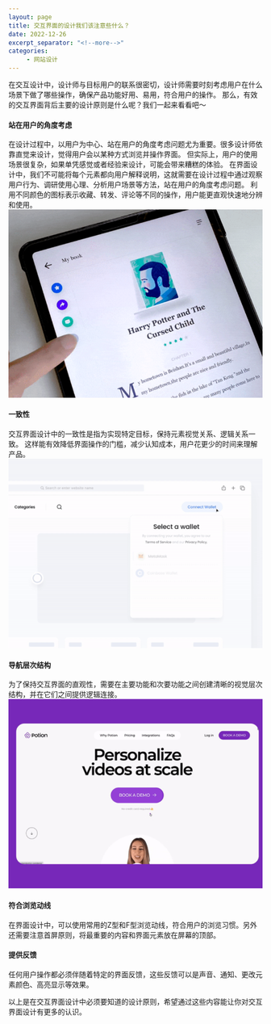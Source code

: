 ```yaml
---
layout: page
title: 交互界面的设计我们该注意些什么？
date: 2022-12-26
excerpt_separator: "<!--more-->"
categories:
     - 网站设计
---
```


在交互设计中，设计师与目标用户的联系很密切，设计师需要时刻考虑用户在什么场景下做了哪些操作，确保产品功能好用、易用，符合用户的操作。
那么，有效的交互界面背后主要的设计原则是什么呢？我们一起来看看吧～

<!--more-->

#### 站在用户的角度考虑
在设计过程中，以用户为中心、站在用户的角度考虑问题尤为重要。很多设计师依靠直觉来设计，觉得用户会以某种方式浏览并操作界面。
但实际上，用户的使用场景很复杂，如果单凭感觉或者经验来设计，可能会带来糟糕的体验。
在界面设计中，我们不可能将每个元素都向用户解释说明，这就需要在设计过程中通过观察用户行为、调研使用心理、分析用户场景等方法，站在用户的角度考虑问题。
利用不同颜色的图标表示收藏、转发、评论等不同的操作，用户能更直观快速地分辨和使用。
![](assets/images/wzsj/jiaohu_zhou.png)

#### 一致性
交互界面设计中的一致性是指为实现特定目标，保持元素视觉关系、逻辑关系一致。
这样能有效降低界面操作的门槛，减少认知成本，用户花更少的时间来理解产品。
![](assets/images/wzsj/jiaohu_zou.png)

#### 导航层次结构
为了保持交互界面的直观性，需要在主要功能和次要功能之间创建清晰的视觉层次结构，并在它们之间提供逻辑连接。
![](assets/images/wzsj/jiaohu_zuo.png)

#### 符合浏览动线
在界面设计中，可以使用常用的Z型和F型浏览动线，符合用户的浏览习惯。另外还需要注意首屏原则，将最重要的内容和界面元素放在屏幕的顶部。

#### 提供反馈
任何用户操作都必须伴随着特定的界面反馈，这些反馈可以是声音、通知、更改元素颜色、高亮显示等效果。





以上是在交互界面设计中必须要知道的设计原则，希望通过这些内容能让你对交互界面设计有更多的认识。
